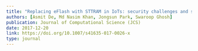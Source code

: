 ```yaml
---
title: "Replacing eFlash with STTRAM in IoTs: security challenges and solutions"
authors: [Asmit De, Md Nasim Khan, Jongsun Park, Swaroop Ghosh]
publication: Journal of Computational Science (JCS)
date: 2017-12-20
link: https://doi.org/10.1007/s41635-017-0026-x
type: journal
---
```

